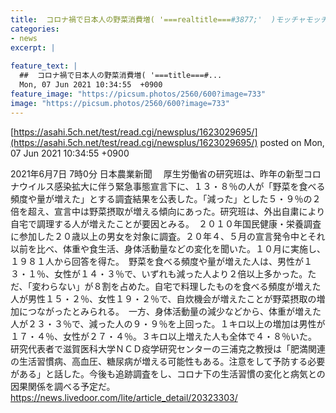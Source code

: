 ```yaml
---
title:  コロナ禍で日本人の野菜消費増( '===realtitle===#3877;'  )モッチャモッチャ  
categories:
- news
excerpt: |
  
feature_text: |
  ##  コロナ禍で日本人の野菜消費増( '===title===#...
  Mon, 07 Jun 2021 10:34:55  +0900
feature_image: "https://picsum.photos/2560/600?image=733"
image: "https://picsum.photos/2560/600?image=733"
---
```


[https://asahi.5ch.net/test/read.cgi/newsplus/1623029695/](https://asahi.5ch.net/test/read.cgi/newsplus/1623029695/)
posted on Mon, 07 Jun 2021 10:34:55  +0900

<!--more-->

2021年6月7日 7時0分 日本農業新聞 　厚生労働省の研究班は、昨年の新型コロナウイルス感染拡大に伴う緊急事態宣言下に、１３・８％の人が「野菜を食べる頻度や量が増えた」とする調査結果を公表した。「減った」とした５・９％の２倍を超え、宣言中は野菜摂取が増える傾向にあった。研究班は、外出自粛により自宅で調理する人が増えたことが要因とみる。　２０１０年国民健康・栄養調査に参加した２０歳以上の男女を対象に調査。２０年４、５月の宣言発令中とそれ以前を比べ、体重や食生活、身体活動量などの変化を聞いた。１０月に実施し、１９８１人から回答を得た。　野菜を食べる頻度や量が増えた人は、男性が１３・１％、女性が１４・３％で、いずれも減った人より２倍以上多かった。ただ、「変わらない」が８割を占めた。自宅で料理したものを食べる頻度が増えた人が男性１５・２％、女性１９・２％で、自炊機会が増えたことが野菜摂取の増加につながったとみられる。　一方、身体活動量の減少などから、体重が増えた人が２３・３％で、減った人の９・９％を上回った。１キロ以上の増加は男性が１７・４％、女性が２７・４％。３キロ以上増えた人も全体で４・８％いた。　研究代表者で滋賀医科大学ＮＣＤ疫学研究センターの三浦克之教授は「肥満関連の生活習慣病、高血圧、糖尿病が増える可能性もある。注意をして予防する必要がある」と話した。今後も追跡調査をし、コロナ下の生活習慣の変化と病気との因果関係を調べる予定だ。 https://news.livedoor.com/lite/article_detail/20323303/
